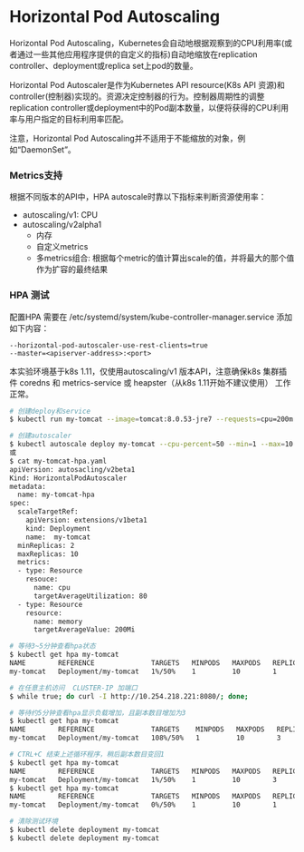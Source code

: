 # Horizontal Pod Autoscaling

Horizontal Pod Autoscaling，Kubernetes会自动地根据观察到的CPU利用率(或者通过一些其他应用程序提供的自定义的指标)自动地缩放在replication controller、deployment或replica set上pod的数量。

Horizontal Pod Autoscaler是作为Kubernetes API resource(K8s API 资源)和controller(控制器)实现的。资源决定控制器的行为。控制器周期性的调整replication controller或deployment中的Pod副本数量，以便将获得的CPU利用率与用户指定的目标利用率匹配。

注意，Horizontal Pod Autoscaling并不适用于不能缩放的对象，例如“DaemonSet”。

### Metrics支持
根据不同版本的API中，HPA autoscale时靠以下指标来判断资源使用率：

+ autoscaling/v1: CPU
+ autoscaling/v2alpha1
  - 内存
  - 自定义metrics
  - 多metrics组合: 根据每个metric的值计算出scale的值，并将最大的那个值作为扩容的最终结果

### HPA 测试
配置HPA 需要在 /etc/systemd/system/kube-controller-manager.service 添加如下内容：
```
--horizontal-pod-autoscaler-use-rest-clients=true
--master=<apiserver-address>:<port>
```
本实验环境基于k8s 1.11，仅使用autoscaling/v1 版本API，注意确保k8s 集群插件 coredns 和 metrics-service 或 heapster（从k8s 1.11开始不建议使用） 工作正常。
```bash
# 创建deploy和service
$ kubectl run my-tomcat --image=tomcat:8.0.53-jre7 --requests=cpu=200m --expose --port=8080

# 创建autoscaler
$ kubectl autoscale deploy my-tomcat --cpu-percent=50 --min=1 --max=10
或
$ cat my-tomcat-hpa.yaml
apiVersion: autosacling/v2beta1
Kind: HorizontalPodAutoscaler
metadata:
  name: my-tomcat-hpa
spec:
  scaleTargetRef:
    apiVersion: extensions/v1beta1
    kind: Deployment
    name:  my-tomcat
  minReplicas: 2
  maxReplicas: 10
  metrics:
  - type: Resource
    resouce:
      name: cpu
      targetAverageUtilization: 80
  - type: Resource
    resource:
      name: memory
      targetAverageValue: 200Mi

# 等待3~5分钟查看hpa状态
$ kubectl get hpa my-tomcat
NAME        REFERENCE              TARGETS   MINPODS   MAXPODS   REPLICAS   AGE
my-tomcat   Deployment/my-tomcat   1%/50%    1         10        1          2m

# 在任意主机访问  CLUSTER-IP 加端口
$ while true; do curl -I http://10.254.218.221:8080/; done;

# 等待约5分钟查看hpa显示负载增加，且副本数目增加为3
$ kubectl get hpa my-tomcat
NAME        REFERENCE              TARGETS    MINPODS   MAXPODS   REPLICAS   AGE
my-tomcat   Deployment/my-tomcat   108%/50%   1         10        3          5m

# CTRL+C 结束上述循环程序，稍后副本数目变回1
$ kubectl get hpa my-tomcat
NAME        REFERENCE              TARGETS   MINPODS   MAXPODS   REPLICAS   AGE
my-tomcat   Deployment/my-tomcat   1%/50%    1         10        3          11m
$ kubectl get hpa my-tomcat
NAME        REFERENCE              TARGETS   MINPODS   MAXPODS   REPLICAS   AGE
my-tomcat   Deployment/my-tomcat   0%/50%    1         10        1          31m

# 清除测试环境
$ kubectl delete deployment my-tomcat
$ kubectl delete deployment my-tomcat
```
